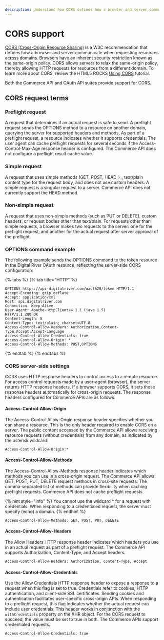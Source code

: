 ```yaml
---
description: Understand how CORS defines how a browser and server communicate.
---
```


# CORS support

[CORS (Cross-Origin Resource Sharing)](https://www.w3.org/TR/cors/) is a W3C recommendation that defines how a browser and server communicate when requesting resources across domains. Browsers have an inherent security restriction known as the same-origin policy. CORS allows servers to relax the same-origin policy, thereby allowing HTTP requests for resources from a different domain. To learn more about CORS, review the HTML5 ROCKS [Using CORS](https://www.w3.org/TR/cors/) tutorial.

Both the Commerce API and OAuth API suites provide support for CORS.

## CORS request terms

### Preflight request

A request that determines if an actual request is safe to send. A preflight request sends the OPTIONS method to a resource on another domain, querying the server for supported headers and methods. As part of a preflight request, a resource indicates whether it supports credentials. The user agent can cache preflight requests for several seconds if the Access-Control-Max-Age response header is configured. The Commerce API does not configure a preflight result cache value.

### Simple request

A request that uses simple methods (GET, POST, HEAD_)_, text/plain content type for the request body, and does not use custom headers. A simple request is a singular request to a server. Commerce API does not currently support the HEAD method.

### Non-simple request

A request that uses non-simple methods (such as PUT or DELETE), custom headers, or request bodies other than text/plain. For requests other than simple requests, a browser makes two requests to the server: one for the preflight request, and another for the actual request after server approval of the preflight.

### OPTIONS command example

The following example sends the OPTIONS command to the token resource in the Digital River OAuth resource, reflecting the server-side CORS configuration:

{% tabs %}
{% tab title="HTTP" %}
```http
OPTIONS https://api-digitalriver.com/oauth20/token HTTP/1.1 
Accept-Encoding: gzip,deflate 
Accept: application/xml 
Host: api.digitalriver.com 
Connection: Keep-Alive 
User-Agent: Apache-HttpClient/4.1.1 (java 1.5)  
HTTP/1.1 200 OK 
Content-Length: 5 
Content-Type: text/plain; charset=UTF-8 
Access-Control-Allow-Headers: Authorization,Content-Type,Accept,Accept-Language 
Access-Control-Allow-Credentials: true 
Access-Control-Allow-Origin: * 
Access-Control-Allow-Methods: POST,OPTIONS
```
{% endtab %}
{% endtabs %}

### CORS server-side settings

CORS uses HTTP response headers to control access to a remote resource. For access control requests made by a user-agent (browser), the server returns HTTP response headers. If a browser supports CORS, it sets these response headers automatically for cross-origin requests. The response headers configured for Commerce APIs are as follows:

#### Access-Control-Allow-Origin

The Access-Control-Allow-Origin response header specifies whether you can share a resource. This is the only header required to enable CORS on a server. The public content accessed by the Commerce API allows receiving resource requests (without credentials) from any domain, as indicated by the asterisk wildcard:

`Access-Control-Allow-Origin:*`

#### Access-Control-Allow-Methods

The Access-Control-Allow-Methods response header indicates which methods you can use in a cross-origin request. The Commerce API allows GET, POST, PUT, DELETE request methods in cross-site requests. The comma-separated list of methods can provide flexibility when caching preflight requests. Commerce API does not cache preflight requests.

{% hint style="info" %}
You cannot use the wildcard \* for a request with credentials. When responding to a credentialed request, the server must specify (echo) a domain.
{% endhint %}

`Access-Control-Allow-Methods: GET, POST, PUT, DELETE`

#### Access-Control-Allow-Headers

The Allow Headers HTTP response header indicates which headers you use in an actual request as part of a preflight request. The Commerce API supports Authorization, Content-Type, and Accept headers.

`Access-Control-Allow-Headers: Authorization, Content-Type, Accept`

#### Access-Control-Allow-Credentials

Use the Allow Credentials HTTP response header to expose a response to a request when this flag is set to true. Credentials refer to cookies, HTTP authentication, and client-side SSL certificates. Sending cookies and authentication facilitates user-specific cross-origin APIs. When responding to a preflight request, this flag indicates whether the actual request can include user credentials. This header works in conjunction with the `withCredentials` property on the XHR object. For the CORS request to succeed, the value must be set to true in both. The Commerce APIs support credentialed requests.

`Access-Control-Allow-Credentials: true`
